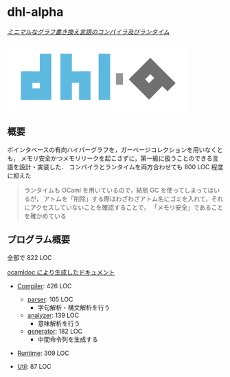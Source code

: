 # dhl-alpha

[_ミニマルなグラフ書き換え言語のコンパイラ及びランタイム_](https://github.com/sano-jin/dhl-alpha)

[![logo](./DHL-logo-alpha.svg)](https://github.com/sano-jin/dhl-alpha)


## 概要
ポインタベースの有向ハイパーグラフを，ガーベージコレクションを用いなくとも，
メモリ安全かつメモリリークを起こさずに，第一級に扱うことのできる言語を設計・実装した．
コンパイラとランタイムを両方合わせても 800 LOC 程度に抑えた

> ランタイムも OCaml を用いているので，結局 GC を使ってしまってはいるが，
> アトムを「削除」する際はわざわざアトム名にゴミを入れて，それにアクセスしていないことを確認することで，
> 「メモリ安全」であることを確かめている



## プログラム概要

全部で 822 LOC

[ocamldoc により生成したドキュメント](https://sano-jin.github.io/dhl-alpha/ocamldoc/dhl/index.html)


-  [Compiler](https://github.com/sano-jin/dhl-alpha/tree/main/compiler): 426 LOC
    - [parser](https://github.com/sano-jin/dhl-alpha/tree/main/compiler/parser):
      105 LOC
        - 字句解析・構文解析を行う
    - [analyzer](https://github.com/sano-jin/dhl-alpha/tree/main/compiler/analyzer):
      139 LOC
        - 意味解析を行う
    - [generator](https://github.com/sano-jin/dhl-alpha/tree/main/compiler/generator):
      182 LOC
      - 中間命令列を生成する
	  
-  [Runtime](https://github.com/sano-jin/dhl-alpha/tree/main/runtime): 309 LOC

-  [Util](https://github.com/sano-jin/dhl-alpha/tree/main/util): 87 LOC


